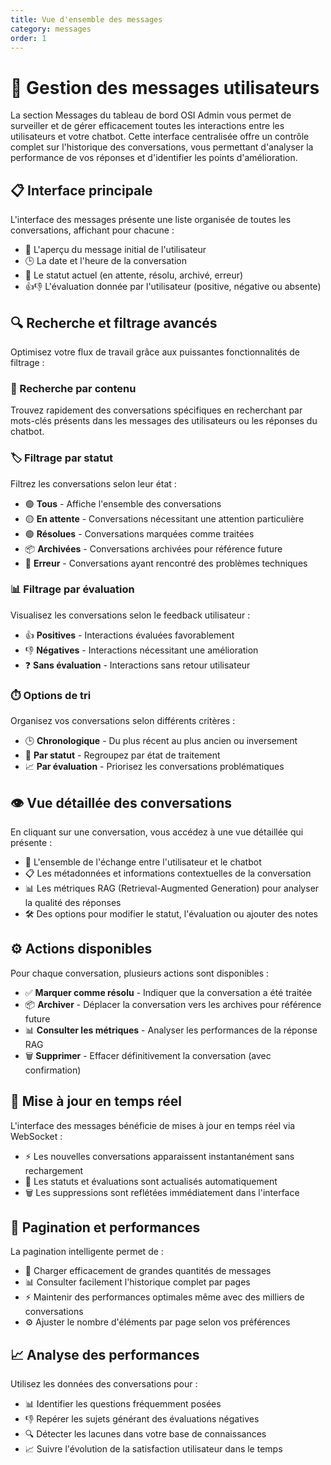 ```yaml
---
title: Vue d'ensemble des messages
category: messages
order: 1
---
```


# 💬 Gestion des messages utilisateurs

La section Messages du tableau de bord OSI Admin vous permet de surveiller et de gérer efficacement toutes les interactions entre les utilisateurs et votre chatbot. Cette interface centralisée offre un contrôle complet sur l'historique des conversations, vous permettant d'analyser la performance de vos réponses et d'identifier les points d'amélioration.

## 📋 Interface principale

L'interface des messages présente une liste organisée de toutes les conversations, affichant pour chacune :
- 📝 L'aperçu du message initial de l'utilisateur
- 🕒 La date et l'heure de la conversation
- 🚦 Le statut actuel (en attente, résolu, archivé, erreur)
- 👍👎 L'évaluation donnée par l'utilisateur (positive, négative ou absente)

## 🔍 Recherche et filtrage avancés

Optimisez votre flux de travail grâce aux puissantes fonctionnalités de filtrage :

### 🔎 Recherche par contenu
Trouvez rapidement des conversations spécifiques en recherchant par mots-clés présents dans les messages des utilisateurs ou les réponses du chatbot.

### 🏷️ Filtrage par statut
Filtrez les conversations selon leur état :
- 🟢 **Tous** - Affiche l'ensemble des conversations
- 🟡 **En attente** - Conversations nécessitant une attention particulière
- 🟢 **Résolues** - Conversations marquées comme traitées
- 📦 **Archivées** - Conversations archivées pour référence future
- 🔴 **Erreur** - Conversations ayant rencontré des problèmes techniques

### 📊 Filtrage par évaluation
Visualisez les conversations selon le feedback utilisateur :
- 👍 **Positives** - Interactions évaluées favorablement
- 👎 **Négatives** - Interactions nécessitant une amélioration
- ❓ **Sans évaluation** - Interactions sans retour utilisateur

### ⏱️ Options de tri
Organisez vos conversations selon différents critères :
- 🕒 **Chronologique** - Du plus récent au plus ancien ou inversement
- 🔄 **Par statut** - Regroupez par état de traitement
- 📈 **Par évaluation** - Priorisez les conversations problématiques

## 👁️ Vue détaillée des conversations

En cliquant sur une conversation, vous accédez à une vue détaillée qui présente :
- 👤 L'ensemble de l'échange entre l'utilisateur et le chatbot
- 📋 Les métadonnées et informations contextuelles de la conversation
- 📊 Les métriques RAG (Retrieval-Augmented Generation) pour analyser la qualité des réponses
- 🛠️ Des options pour modifier le statut, l'évaluation ou ajouter des notes

## ⚙️ Actions disponibles

Pour chaque conversation, plusieurs actions sont disponibles :
- ✅ **Marquer comme résolu** - Indiquer que la conversation a été traitée
- 📦 **Archiver** - Déplacer la conversation vers les archives pour référence future
- 📊 **Consulter les métriques** - Analyser les performances de la réponse RAG
- 🗑️ **Supprimer** - Effacer définitivement la conversation (avec confirmation)

## 🔄 Mise à jour en temps réel

L'interface des messages bénéficie de mises à jour en temps réel via WebSocket :
- ⚡ Les nouvelles conversations apparaissent instantanément sans rechargement
- 🔄 Les statuts et évaluations sont actualisés automatiquement
- 🗑️ Les suppressions sont reflétées immédiatement dans l'interface

## 📱 Pagination et performances

La pagination intelligente permet de :
- 🔄 Charger efficacement de grandes quantités de messages
- 📊 Consulter facilement l'historique complet par pages
- ⚡ Maintenir des performances optimales même avec des milliers de conversations
- ⚙️ Ajuster le nombre d'éléments par page selon vos préférences

## 📈 Analyse des performances

Utilisez les données des conversations pour :
- 📊 Identifier les questions fréquemment posées
- 👎 Repérer les sujets générant des évaluations négatives
- 🔍 Détecter les lacunes dans votre base de connaissances
- 📈 Suivre l'évolution de la satisfaction utilisateur dans le temps 